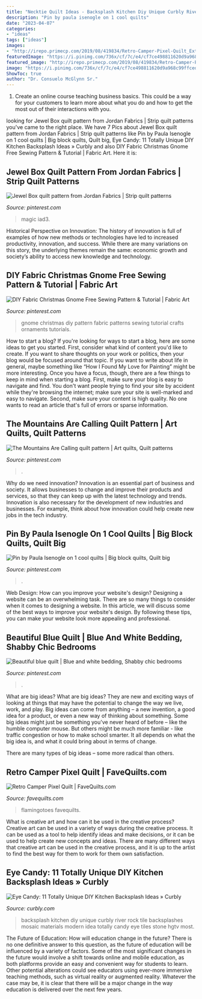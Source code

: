```yaml
---
title: "Necktie Quilt Ideas - Backsplash Kitchen Diy Unique Curbly River Rock Tile Backsplashes Mosaic Materials Modern Idea Totally Candy Eye Tiles Stone Hgtv Most"
description: "Pin by paula isenogle on 1 cool quilts"
date: "2023-04-07"
categories:
- "ideas"
tags: ["ideas"]
images:
- "http://irepo.primecp.com/2019/08/419834/Retro-Camper-Pixel-Quilt_ExtraLarge900_ID-3324757.jpg?v=3324757"
featuredImage: "https://i.pinimg.com/736x/cf/7c/e4/cf7ce498811620d9a968c99ffced48ea.jpg"
featured_image: "http://irepo.primecp.com/2019/08/419834/Retro-Camper-Pixel-Quilt_ExtraLarge900_ID-3324757.jpg?v=3324757"
image: "https://i.pinimg.com/736x/cf/7c/e4/cf7ce498811620d9a968c99ffced48ea.jpg"
ShowToc: true
author: "Dr. Consuelo McGlynn Sr."
---
```



1) Create an online course teaching business basics. This could be a way for your customers to learn more about what you do and how to get the most out of their interactions with you.

	

		
looking for Jewel Box quilt pattern from Jordan Fabrics | Strip quilt patterns you've came to the right place. We have 7 Pics about Jewel Box quilt pattern from Jordan Fabrics | Strip quilt patterns like Pin by Paula Isenogle on 1 cool quilts | Big block quilts, Quilt big, Eye Candy: 11 Totally Unique DIY Kitchen Backsplash Ideas » Curbly and also DIY Fabric Christmas Gnome Free Sewing Pattern &amp; Tutorial | Fabric Art. Here it is:
		
    
## Jewel Box Quilt Pattern From Jordan Fabrics | Strip Quilt Patterns

<img loading=lazy src="https://i.pinimg.com/736x/41/9b/7d/419b7dc3dfa89aeee12281f3fccef0db.jpg" onerror="this.onerror=null;this.src='https://tse2.mm.bing.net/th?id=OIP.22JsxyBFvZvNBgglNR0j1gHaJ4&amp;pid=15.1';" alt="Jewel Box quilt pattern from Jordan Fabrics | Strip quilt patterns">

_Source: pinterest.com_

>magic iad3. 

	

Historical Perspective on Innovation:
The history of innovation is full of examples of how new methods or technologies have led to increased productivity, innovation, and success. While there are many variations on this story, the underlying themes remain the same: economic growth and society’s ability to access new knowledge and technology.

    
## DIY Fabric Christmas Gnome Free Sewing Pattern &amp; Tutorial | Fabric Art

<img loading=lazy src="https://i.pinimg.com/736x/57/2b/1e/572b1edd30d393ab8edbe1a4cc64c32d.jpg" onerror="this.onerror=null;this.src='https://tse2.mm.bing.net/th?id=OIP.M7BTMjd-qahT3LnEQGoy7wHaO0&amp;pid=15.1';" alt="DIY Fabric Christmas Gnome Free Sewing Pattern &amp; Tutorial | Fabric Art">

_Source: pinterest.com_

>gnome christmas diy pattern fabric patterns sewing tutorial crafts ornaments tutorials. 

	

How to start a blog?
If you're looking for ways to start a blog, here are some ideas to get you started. First, consider what kind of content you'd like to create. If you want to share thoughts on your work or politics, then your blog would be focused around that topic. If you want to write about life in general, maybe something like “How I Found My Love for Painting” might be more interesting. Once you have a focus, though, there are a few things to keep in mind when starting a blog. First, make sure your blog is easy to navigate and find. You don't want people trying to find your site by accident while they're browsing the internet; make sure your site is well-marked and easy to navigate. Second, make sure your content is high quality. No one wants to read an article that's full of errors or sparse information.

    
## The Mountains Are Calling Quilt Pattern | Art Quilts, Quilt Patterns

<img loading=lazy src="https://i.pinimg.com/736x/cf/7c/e4/cf7ce498811620d9a968c99ffced48ea.jpg" onerror="this.onerror=null;this.src='https://tse2.mm.bing.net/th?id=OIP.JjGs1fr4Z38h1h04mcTuPgHaFj&amp;pid=15.1';" alt="The Mountains Are Calling quilt pattern | Art quilts, Quilt patterns">

_Source: pinterest.com_

>. 

	

Why do we need innovation?
Innovation is an essential part of business and society. It allows businesses to change and improve their products and services, so that they can keep up with the latest technology and trends. Innovation is also necessary for the development of new industries and businesses. For example, think about how innovation could help create new jobs in the tech industry.

    
## Pin By Paula Isenogle On 1 Cool Quilts | Big Block Quilts, Quilt Big

<img loading=lazy src="https://i.pinimg.com/736x/92/00/be/9200be7923d71b1fb8ef7a037203c3dc.jpg" onerror="this.onerror=null;this.src='https://tse2.mm.bing.net/th?id=OIP.opXiHYq3jnV3bpvOANg9egHaJ4&amp;pid=15.1';" alt="Pin by Paula Isenogle on 1 cool quilts | Big block quilts, Quilt big">

_Source: pinterest.com_

>. 

	

Web Design: How can you improve your website's design?
Designing a website can be an overwhelming task. There are so many things to consider when it comes to designing a website. In this article, we will discuss some of the best ways to improve your website's design. By following these tips, you can make your website look more appealing and professional.

    
## Beautiful Blue Quilt | Blue And White Bedding, Shabby Chic Bedrooms

<img loading=lazy src="https://i.pinimg.com/736x/d1/c7/3d/d1c73ddfb8c6b725f4d3ed8c13e3be82--comforters.jpg" onerror="this.onerror=null;this.src='https://tse2.mm.bing.net/th?id=OIP.CyJ_lpg8FJYBe6UFGg6n-AHaNJ&amp;pid=15.1';" alt="Beautiful blue quilt | Blue and white bedding, Shabby chic bedrooms">

_Source: pinterest.com_

>. 

	

What are big ideas?
What are big ideas? They are new and exciting ways of looking at things that may have the potential to change the way we live, work, and play. Big ideas can come from anything – a new invention, a good idea for a product, or even a new way of thinking about something.
Some big ideas might just be something you've never heard of before – like the humble computer mouse. But others might be much more familiar - like traffic congestion or how to make school smarter. It all depends on what the big idea is, and what it could bring about in terms of change.

There are many types of big ideas – some more radical than others.

    
## Retro Camper Pixel Quilt | FaveQuilts.com

<img loading=lazy src="http://irepo.primecp.com/2019/08/419834/Retro-Camper-Pixel-Quilt_ExtraLarge900_ID-3324757.jpg?v=3324757" onerror="this.onerror=null;this.src='https://tse4.mm.bing.net/th?id=OIP.ita9SFEY5E33Ax5jn8DTwwHaKU&amp;pid=15.1';" alt="Retro Camper Pixel Quilt | FaveQuilts.com">

_Source: favequilts.com_

>flamingotoes favequilts. 

	

What is creative art and how can it be used in the creative process?
Creative art can be used in a variety of ways during the creative process. It can be used as a tool to help identify ideas and make decisions, or it can be used to help create new concepts and ideas. There are many different ways that creative art can be used in the creative process, and it is up to the artist to find the best way for them to work for them own satisfaction.

    
## Eye Candy: 11 Totally Unique DIY Kitchen Backsplash Ideas » Curbly

<img loading=lazy src="http://assets.curbly.com/photos/0000/0017/3370/10_large_jpg.jpg?1410811183" onerror="this.onerror=null;this.src='https://tse2.mm.bing.net/th?id=OIP.rrDWxfQ-pDEBP_ffUIA9cAHaJ4&amp;pid=15.1';" alt="Eye Candy: 11 Totally Unique DIY Kitchen Backsplash Ideas » Curbly">

_Source: curbly.com_

>backsplash kitchen diy unique curbly river rock tile backsplashes mosaic materials modern idea totally candy eye tiles stone hgtv most. 

	

The Future of Education: How will education change in the future?
There is no one definitive answer to this question, as the future of education will be influenced by a variety of factors. Some of the most significant changes in the future would involve a shift towards online and mobile education, as both platforms provide an easy and convenient way for students to learn. Other potential alterations could see educators using ever-more immersive teaching methods, such as virtual reality or augmented reality. Whatever the case may be, it is clear that there will be a major change in the way education is delivered over the next few years.

